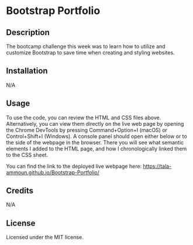 # Bootstrap Portfolio

## Description

The bootcamp challenge this week was to learn how to utilize and customize Bootstrap to save time when creating and styling websites.

## Installation

N/A

## Usage

To use the code, you can review the HTML and CSS files above. Alternatively, you can view them directly on the live web page by opening the Chrome DevTools by pressing Command+Option+I (macOS) or Control+Shift+I (Windows). A console panel should open either below or to the side of the webpage in the browser. There you will see what semantic elements I added to the HTML page, and how I chronologically linked them to the CSS sheet.

You can find the link to the deployed live webpage here: 
https://tala-ammoun.github.io/Bootstrap-Portfolio/

## Credits

N/A 

## License

Licensed under the MIT license.
